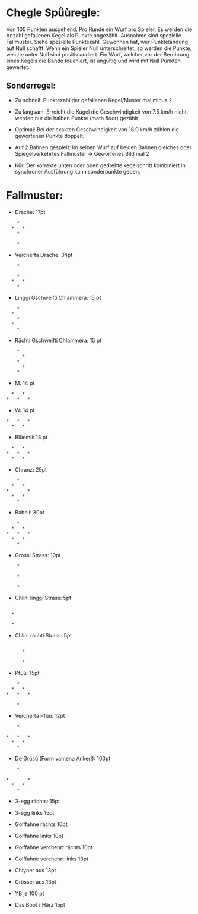 # Chegle Spǜùregle:

Von 100 Punkten ausgehend.
Pro Runde ein Wurf pro Spieler. Es werden die Anzahl gefallenen Kegel als Punkte abgezählt. Ausnahme sind spezielle Fallmuster. Siehe spezielle Punktezahl.
Gewonnen hat, wer Punktelandung auf Null schafft. Wenn ein Spieler Null unterschreitet, so werden die Punkte, welche unter Null sind positiv addiert.
Ein Wurf, welcher vor der Berührung eines Kegels die Bande touchiert, ist ungültig und wird mit Null Punkten gewertet.

## Sonderregel:
 - Zu schnell: Punktezahl der gefallenen Kegel/Muster mal minus 2
 
 - Zu langsam: Erreicht die Kugel  die Geschwindigkeit von 7.5 km/h nicht, werden nur die halben Punkte (math floor) gezählt
 - Optimal: Bei der exakten Geschwindigkeit von 18.0 km/h zählen die geworfenen Punkte doppelt.
 - Auf 2 Bahnen gespielt: Im selben Wurf auf beiden Bahnen gleiches oder Spiegelverkehrtes Fallmuster -> Geworfenes Bild mal 2

 - Kür: Der korrekte unten oder oben gedrehte kegelschritt kombiniert in synchroner Ausführung kann sonderpunkte geben.


# Fallmuster:

- Drache: 17pt
```
    *
  *   *
    *  
 
    *
```
- Vercherta Drache: 34pt
```
    *

    *  
  *   *
    *
```
- Linggi Gschweifti Chlammera: 15 pt
```
    * 
  *   
    * 
  *   
    * 
```
- Rächti Gschweifti Chlammera: 15 pt
```
    *
      *
    *
      *
    *
```
- M: 14 pt
```
  *   *
*   *   *
```
- W: 14 pt
```
*   *   *
  *   *
```
- Blüemli: 13 pt
```  
  *   *  
*   *   *
  *   *    
```
- Chranz: 25pt
```
    *
  *   *
*       *
  *   *
    *
```
- Babeli: 30pt
```
    *    
  *   *  
*   *   *
  *   *  
    *    
 ```
- Grossi Strass: 10pt
```
    *
 
    *

    *
```
- Chlini linggi Strass: 5pt
```
    
  * 

  * 

```
- Chlini rächti Strass: 5pt
```
    
      * 

      * 
```
- Pfüû: 15pt
```
    *    
  *   *  
*   *   *
  
    * 
```
- Vercherta Pfüû: 12pt
```
    *    

*   *   *
  *   *  
    * 
```
- De Grüsù (Form vamena Anker!): 100pt
```
    *    

*       *
  *   *  
    * 
```

- 3-egg rächts: 15pt


- 3-egg links 15pt

- Golffahne rächts 10pt

- Golffahne links 10pt

- Golffahne verchehrt rächts 10pt

- Golffahne verchehrt links 10pt

- Chlyner aus 13pt

- Grösser aus 13pt

- YB je 100 pt

- Das Boot / Härz 15pt
